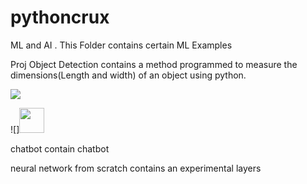 # pythoncrux
ML and AI . This Folder contains certain ML Examples

Proj Object Detection contains a method programmed to measure the dimensions(Length and width) of an object using python.

![](https://github.com/albpy/pythoncrux/blob/main/measurent.gif)

![]<img src="https://github.com/albpy/pythoncrux/blob/main/measurent.gif" width="40" height="40" />

chatbot contain chatbot

neural network from scratch contains an experimental layers
